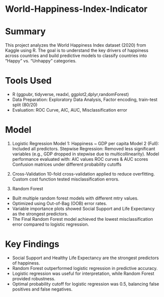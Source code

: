 # World-Happiness-Index-Indicator

# Summary
This project analyzes the World Happiness Index dataset (2020) from Kaggle using R. The goal is to understand the key drivers of happiness across countries and build predictive models to classify countries into “Happy” vs. “Unhappy” categories.

# Tools Used
- R (ggpubr, tidyverse, readxl, ggplot2,dplyr,randomForest) 
- Data Preparation: Exploratory Data Analysis, Factor encoding, train-test split (80/20) 
- Evaluation: ROC Curve, AIC, AUC, Misclassification error

# Model
1. Logistic Regression
Model 1: Happiness ~ GDP per capita
Model 2 (Full): Included all predictors.
Stepwise Regression: Removed less significant variables (e.g., GDP dropped in stepwise due to multicollinearity).
Model performance evaluated with:
AIC values
ROC curves & AUC scores
Confusion matrices under different probability cutoffs

2.  Cross-Validation
10-fold cross-validation applied to reduce overfitting.
Custom cost function tested misclassification errors.

3.  Random Forest
- Built multiple random forest models with different mtry values.
- Optimized using Out-of-Bag (OOB) error rates.
- Variable importance plots showed Social Support and Life Expectancy as the strongest predictors.
- The Final Random Forest model achieved the lowest misclassification error compared to logistic regression.

# Key Findings
- Social Support and Healthy Life Expectancy are the strongest predictors of happiness.
- Random Forest outperformed logistic regression in predictive accuracy.
- Logistic regression was useful for interpretation, while Random Forest provided robustness.
- Optimal probability cutoff for logistic regression was 0.5, balancing false positives and false negatives.

